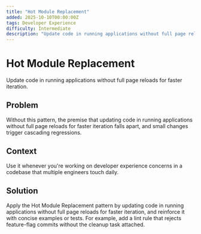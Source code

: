 ```yaml
---
title: "Hot Module Replacement"
added: 2025-10-10T00:00:00Z
tags: Developer Experience
difficulty: Intermediate
description: "Update code in running applications without full page reloads for faster iteration."
---
```

# Hot Module Replacement

Update code in running applications without full page reloads for faster iteration.

## Problem

Without this pattern, the premise that updating code in running applications without full page reloads for faster iteration falls apart, and small changes trigger cascading regressions.

## Context

Use it whenever you're working on developer experience concerns in a codebase that multiple engineers touch daily.

## Solution

Apply the Hot Module Replacement pattern by updating code in running applications without full page reloads for faster iteration, and reinforce it with concise examples or tests. For example, add a lint rule that rejects feature-flag commits without the cleanup task attached.
